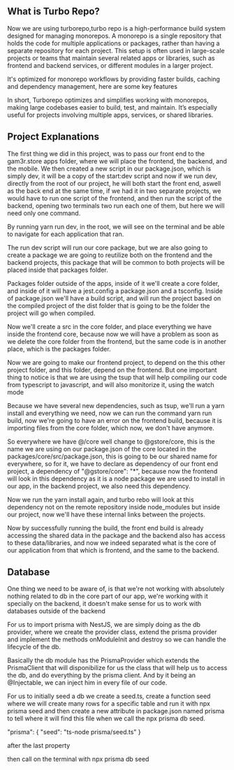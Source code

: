 ## What is Turbo Repo?

Now we are using turborepo,turbo repo is a high-performance build system designed for managing monorepos. A monorepo is a
single repository that holds the code for multiple applications or packages, rather than having a separate repository for
each project. This setup is often used in large-scale projects or teams that maintain several related apps or libraries, such
as frontend and backend services, or different modules in a larger project.

It's optimized for monorepo workflows by providing faster builds, caching and dependency management, here are some key features

In short, Turborepo optimizes and simplifies working with monorepos, making large codebases easier to build, test, and maintain.
It’s especially useful for projects involving multiple apps, services, or shared libraries.

## Project Explanations

The first thing we did in this project, was to pass our front end to the gam3r.store apps folder, where we will place the
frontend, the backend, and the mobile.
We then created a new script in our package.json, which is simply dev, it will be a copy of the start:dev script and now
if we run dev, directly from the root of our project, he will both start the front end, aswell as the back end at the same
time, if we had it in two separate projects, we would have to run one script of the frontend, and then run the script
of the backend, opening two terminals two run each one of them, but here we will need only one command.

By running yarn run dev, in the root, we will see on the terminal and be able to navigate for each application that ran.

The run dev script will run our core package, but we are also going to create a package we are going to reutilize both
on the frontend and the backend projects, this package that will be common to both projects will be placed inside that
packages folder.

Packages folder outside of the apps, inside of it we'll create a core folder, and inside of it will have a jest.config
a package.json and a tsconfig.
Inside of package.json we'll have a build script, and will run the project based on the compiled project of the dist folder
that is going to be the folder the project will go when compiled.

Now we'll create a src in the core folder, and place everything we have inside the frontend core, because now we will have
a problem as soon as we delete the core folder from the frontend, but the same code is in another place, which is the packages
folder.

Now we are going to make our frontend project, to depend on the this other project folder, and this folder, depend on the
frontend. But one important thing to notice is that we are using the tsup that will help compiling our code from typescript
to javascript, and will also monitorize it, using the watch mode

Because we have several new dependencies, such as tsup, we'll run a yarn install and everything we need, now we can run
the command yarn run build, now we're going to have an error on the frontend build, because it is importing files from
the core folder, which now, we don't have anymore.

So everywhere we have @/core well change to @gstore/core, this is the name we are using on our package.json of the core
located in the packages/core/src/package.json, this is going to be our shared name for everywhere, so for it, we have
to declare as dependency of our front end project, a dependency of "@gstore/core": "*", because now the frontend will
look in this dependency as it is a node package we are used to install in our app, in the backend project, we also need
this dependency.

Now we run the yarn install again, and turbo rebo will look at this dependency not on the remote repository inside node_modules
but inside our project, now we'll have these internal links between the projects.

Now by successfully running the build, the front end build is already accessing the shared data in the package and the
backend also has access to these data/libraries, and now we indeed separated what is the core of our application from that
which is frontend, and the same to the backend.

## Database

One thing we need to be aware of, is that we're not working with absolutely nothing related to db in the core part of our
app, we're working with it specially on the backend, it doesn't make sense for us to work with databases outside of the
backend

For us to import prisma with NestJS, we are simply doing as the db provider, where we create the provider class, extend
the prisma provider and implement the methods onModuleInit and destroy so we can handle the lifecycle of the db.

Basically the db module has the PrismaProvider which extends the PrismaClient that will disponibilize for us the class
that will help us to access the db, and do everything by the prisma client. And by it being an @Injectable, we can inject
him in every file of our code.


For us to initially seed a db we create a seed.ts, create a function seed where we will create many rows for a
specific table and run it with npx prisma seed and then create a new attribute in package.json named prisma
to tell where it will find this file when we call the npx prisma db seed.

"prisma": {
        "seed": "ts-node prisma/seed.ts"
}

after the last property

then call on the terminal with npx prisma db seed







